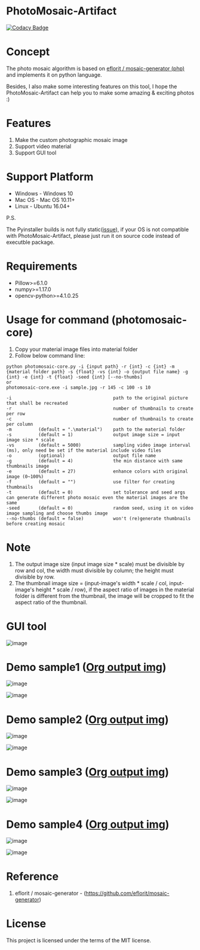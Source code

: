 # PhotoMosaic-Artifact
[![Codacy Badge](https://api.codacy.com/project/badge/Grade/36e620704dc7489c84be7dfe0b8b1f10)](https://www.codacy.com/app/zmcx16/PhotoMosaic-Artifact?utm_source=github.com&amp;utm_medium=referral&amp;utm_content=zmcx16/PhotoMosaic-Artifact&amp;utm_campaign=Badge_Grade)

# Concept
The photo mosaic algorithm is based on [eflorit / mosaic-generator (php)](https://https://github.com/eflorit/mosaic-generator) and implements it on python language. 

Besides, I also make some interesting features on this tool, I hope the PhotoMosaic-Artifact can help you to make some amazing & exciting photos :) 

# Features
1. Make the custom photographic mosaic image
2. Support video material
3. Support GUI tool


# Support Platform 
  * Windows - Windows 10
  * Mac OS  - Mac OS 10.11+
  * Linux   - Ubuntu 16.04+
  
  P.S. 
  
  The Pyinstaller builds is not fully static([issue](https://stackoverflow.com/questions/17654363/pyinstaller-glibc-2-15-not-found)), if your OS is not compatible with PhotoMosaic-Artifact, please just run it on source code instead of executble package.

  
# Requirements
  *  Pillow>=6.1.0
  *  numpy>=1.17.0
  *  opencv-python>=4.1.0.25

# Usage for command (photomosaic-core)
1. Copy your material image files into material folder
2. Follow below command line:
```
python photomosaic-core.py -i {input path} -r {int} -c {int} -m {material folder path} -s {float} -vs {int} -o {output file name} -g {int} -e {int} -t {float} -seed {int} [--no-thumbs]
or
photomosaic-core.exe -i sample.jpg -r 145 -c 100 -s 10

-i                                      path to the original picture that shall be recreated
-r                                      number of thumbnails to create per row
-c                                      number of thumbnails to create per column
-m          (default = ".\material")    path to the material folder
-s          (default = 1)               output image size = input image size * scale
-vs         (default = 5000)            sampling video image interval (ms), only need be set if the material include video files
-o          (optional)                  output file name
-g          (default = 4)               the min distance with same thumbnails image
-e          (default = 27)              enhance colors with original image (0~100%)
-f          (default = "")              use filter for creating thumbnails
-t          (default = 0)               set tolerance and seed args can generate different photo mosaic even the material images are the same
-seed       (default = 0)               random seed, using it on video image sampling and choose thumbs image
--no-thumbs (default = false)           won't (re)generate thumbnails before creating mosaic
```

# Note
1. The output image size (input image size * scale) must be divisible by row and col, the width must divisible by column; the height must divisible by row.
2. The thumbnail image size = (input-image's width * scale / col, input-image's height * scale / row), if the aspect ratio of images in the material folder is different from the thumbnail, the image will be cropped to fit the aspect ratio of the thumbnail.

# GUI tool

![image](https://github.com/zmcx16/PhotoMosaic-Artifact/blob/master/examples/demo.png)



# Demo sample1 ([Org output img](https://github.com/zmcx16/PhotoMosaic-Artifact/blob/master/examples/output1.jpg))


![image](https://github.com/zmcx16/PhotoMosaic-Artifact/blob/master/examples/sample1.jpg)

![image](https://github.com/zmcx16/PhotoMosaic-Artifact/blob/master/examples/output1-demo.jpg)



# Demo sample2 ([Org output img](https://github.com/zmcx16/PhotoMosaic-Artifact/blob/master/examples/output2.jpg))


![image](https://github.com/zmcx16/PhotoMosaic-Artifact/blob/master/examples/sample2.jpg)

![image](https://github.com/zmcx16/PhotoMosaic-Artifact/blob/master/examples/output2-demo.jpg)



# Demo sample3 ([Org output img](https://github.com/zmcx16/PhotoMosaic-Artifact/blob/master/examples/output3.jpg))


![image](https://github.com/zmcx16/PhotoMosaic-Artifact/blob/master/examples/sample3.jpg)

![image](https://github.com/zmcx16/PhotoMosaic-Artifact/blob/master/examples/output3-demo.jpg)



# Demo sample4 ([Org output img](https://github.com/zmcx16/PhotoMosaic-Artifact/blob/master/examples/output4.jpg))


![image](https://github.com/zmcx16/PhotoMosaic-Artifact/blob/master/examples/sample4.jpg)

![image](https://github.com/zmcx16/PhotoMosaic-Artifact/blob/master/examples/output4-demo.jpg)


# Reference
1. eflorit / mosaic-generator - (https://github.com/eflorit/mosaic-generator)

# License
This project is licensed under the terms of the MIT license.

